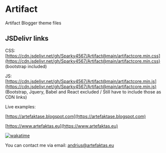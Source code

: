 # Artifact
Artifact Blogger theme files

## JSDelivr links 

CSS: [https://cdn.jsdelivr.net/gh/Sparky4567/Artifact@main/artifactcore.min.css](https://cdn.jsdelivr.net/gh/Sparky4567/Artifact@main/artifactcore.min.css) (bootstrap included)


JS: [https://cdn.jsdelivr.net/gh/Sparky4567/Artifact@main/artifactcore.min.js](https://cdn.jsdelivr.net/gh/Sparky4567/Artifact@main/artifactcore.min.js) (Bootstrap, Jquery, Babel and React excluded / Still have to include those as CDN links)

Live examples: 

[https://artefaktase.blogspot.com](https://artefaktase.blogspot.com)

[https://www.artefaktas.eu](https://www.artefaktas.eu)

[![wakatime](https://wakatime.com/badge/user/1fbc8005-b2d0-4f4f-93e8-f12d7d25d676/project/170bfe96-7b7e-4cf3-8afc-42355bc5264b.svg)](https://wakatime.com/badge/user/1fbc8005-b2d0-4f4f-93e8-f12d7d25d676/project/170bfe96-7b7e-4cf3-8afc-42355bc5264b)

You can contact me via email: andrius@artefaktas.eu
